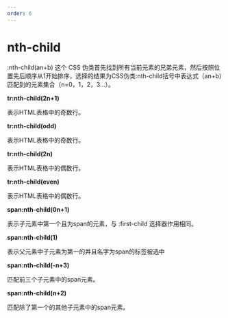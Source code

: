 ```yaml
---
order: 6
---
```


# nth-child

:nth-child(an+b) 这个 CSS 伪类首先找到所有当前元素的兄弟元素，然后按照位置先后顺序从1开始排序，选择的结果为CSS伪类:nth-child括号中表达式（an+b）匹配到的元素集合（n=0，1，2，3...）。


**tr:nth-child(2n+1)**

表示HTML表格中的奇数行。

**tr:nth-child(odd)**

表示HTML表格中的奇数行。

**tr:nth-child(2n)**

表示HTML表格中的偶数行。

**tr:nth-child(even)**

表示HTML表格中的偶数行。

**span:nth-child(0n+1)**

表示子元素中第一个且为span的元素，与 :first-child 选择器作用相同。

**span:nth-child(1)**

表示父元素中子元素为第一的并且名字为span的标签被选中

**span:nth-child(-n+3)**

匹配前三个子元素中的span元素。

**span:nth-child(n+2)**

匹配除了第一个的其他子元素中的span元素。